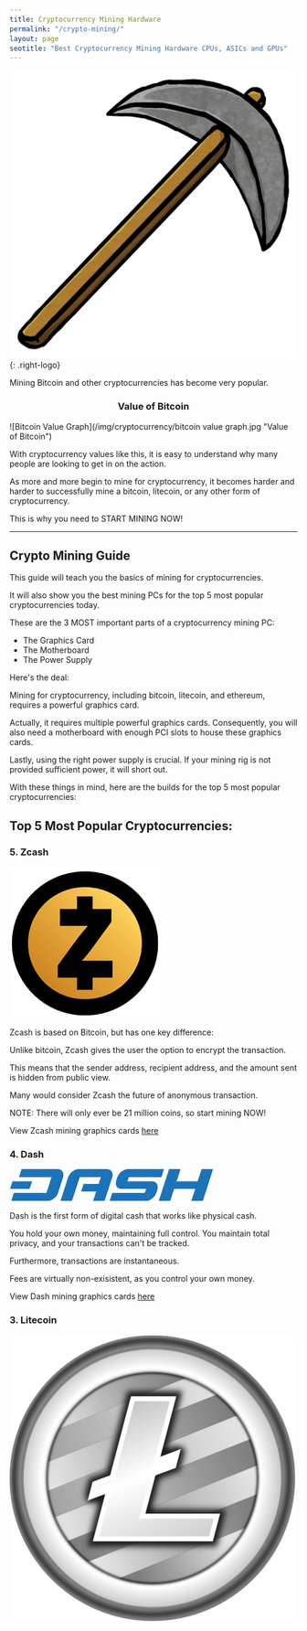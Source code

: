 ```yaml
---
title: Cryptocurrency Mining Hardware 
permalink: "/crypto-mining/"
layout: page
seotitle: "Best Cryptocurrency Mining Hardware CPUs, ASICs and GPUs" 
---
```



![Pickaxe](/img/cryptocurrency/pick.png){: .right-logo}

Mining Bitcoin and other cryptocurrencies has become very popular. 

<center> <h3> Value of Bitcoin </h3> </center>
![Bitcoin Value Graph](/img/cryptocurrency/bitcoin value graph.jpg "Value of Bitcoin")

With cryptocurrency values like this, it is easy to understand why many people are looking to get in on the action.  

As more and more begin to mine for cryptocurrency, it becomes harder and harder to successfully mine a bitcoin, litecoin, or any other form of cryptocurrency. 

This is why you need to START MINING NOW! 

---

## Crypto Mining Guide 

This guide will teach you the basics of mining for cryptocurrencies.

It will also show you the best mining PCs for the top 5 most popular cryptocurrencies today. 

These are the 3 MOST important parts of a cryptocurrency mining PC: 

* The Graphics Card 
* The Motherboard
* The Power Supply 

Here's the deal:

Mining for cryptocurrency, including bitcoin, litecoin, and ethereum, requires a powerful graphics card. 

Actually, it requires multiple powerful graphics cards. Consequently, you will also need a motherboard with enough PCI slots to house these graphics cards. 

Lastly, using the right power supply is crucial. If your mining rig is not provided sufficient power, it will short out. 

With these things in mind, here are the builds for the top 5 most popular cryptocurrencies: 

## Top 5 Most Popular Cryptocurrencies:

### 5. Zcash 

![ZCASH](/img/cryptocurrency/zcash.png "ZCASH")

Zcash is based on Bitcoin, but has one key difference: 

Unlike bitcoin, Zcash gives the user the option to encrypt the transaction. 

This means that the sender address, recipient address, and the amount sent is hidden from public view. 

Many would consider Zcash the future of anonymous transaction. 

NOTE: There will only ever be 21 million coins, so start mining NOW! 

View Zcash mining graphics cards [here](/crypto-mining/zcash-mining-hardware/)

### 4. Dash 

![DASH](/img/cryptocurrency/dash.jpg "DASH")

Dash is the first form of digital cash that works like physical cash. 

You hold your own money, maintaining full control. You maintain total privacy, and your transactions can't be tracked. 

Furthermore, transactions are instantaneous. 

Fees are virtually non-exisistent, as you control your own money.

View Dash mining graphics cards [here](/crypto-mining/dash-mining-hardware/)

### 3. Litecoin 

![LITECOIN](/img/cryptocurrency/litecoin-logo.png "LITECOIN")


